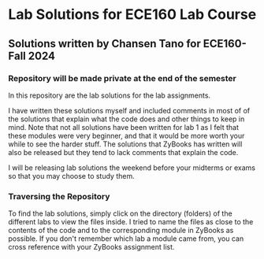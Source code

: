 # Lab Solutions for ECE160 Lab Course

## Solutions written by Chansen Tano for ECE160-Fall 2024
### Repository will be made private at the end of the semester

In this repository are the lab solutions for the lab assignments.

I have written these solutions myself and included comments in most of of the solutions that explain what the code does and other things to keep in mind.
Note that not all solutions have been written for lab 1 as I felt that these modules were very beginner, and that it would be more worth your while to see the harder stuff.
The solutions that ZyBooks has written will also be released but they tend to lack comments that explain the code.

I will be releasing lab solutions the weekend before your midterms or exams so that you may choose to study them.


### Traversing the Repository
To find the lab solutions, simply click on the directory (folders) of the different labs to view the files inside.
I tried to name the files as close to the contents of the code and to the corresponding module in ZyBooks as possible.
If you don't remember which lab a module came from, you can cross reference with your ZyBooks assignment list.
